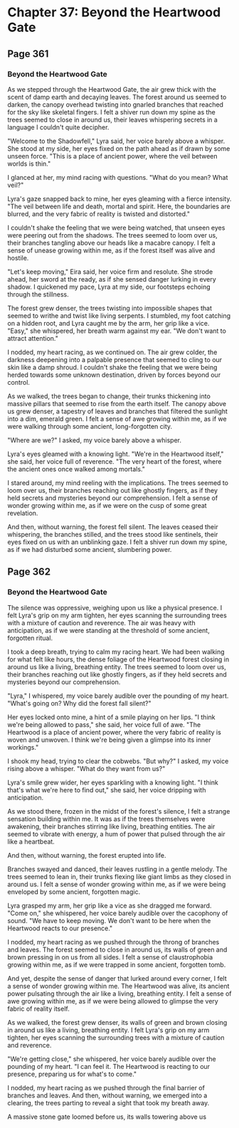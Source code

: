 # Chapter 37: Beyond the Heartwood Gate


## Page 361
### Beyond the Heartwood Gate

As we stepped through the Heartwood Gate, the air grew thick with the scent of damp earth and decaying leaves. The forest around us seemed to darken, the canopy overhead twisting into gnarled branches that reached for the sky like skeletal fingers. I felt a shiver run down my spine as the trees seemed to close in around us, their leaves whispering secrets in a language I couldn't quite decipher.

"Welcome to the Shadowfell," Lyra said, her voice barely above a whisper. She stood at my side, her eyes fixed on the path ahead as if drawn by some unseen force. "This is a place of ancient power, where the veil between worlds is thin."

I glanced at her, my mind racing with questions. "What do you mean? What veil?"

Lyra's gaze snapped back to mine, her eyes gleaming with a fierce intensity. "The veil between life and death, mortal and spirit. Here, the boundaries are blurred, and the very fabric of reality is twisted and distorted."

I couldn't shake the feeling that we were being watched, that unseen eyes were peering out from the shadows. The trees seemed to loom over us, their branches tangling above our heads like a macabre canopy. I felt a sense of unease growing within me, as if the forest itself was alive and hostile.

"Let's keep moving," Eira said, her voice firm and resolute. She strode ahead, her sword at the ready, as if she sensed danger lurking in every shadow. I quickened my pace, Lyra at my side, our footsteps echoing through the stillness.

The forest grew denser, the trees twisting into impossible shapes that seemed to writhe and twist like living serpents. I stumbled, my foot catching on a hidden root, and Lyra caught me by the arm, her grip like a vice. "Easy," she whispered, her breath warm against my ear. "We don't want to attract attention."

I nodded, my heart racing, as we continued on. The air grew colder, the darkness deepening into a palpable presence that seemed to cling to our skin like a damp shroud. I couldn't shake the feeling that we were being herded towards some unknown destination, driven by forces beyond our control.

As we walked, the trees began to change, their trunks thickening into massive pillars that seemed to rise from the earth itself. The canopy above us grew denser, a tapestry of leaves and branches that filtered the sunlight into a dim, emerald green. I felt a sense of awe growing within me, as if we were walking through some ancient, long-forgotten city.

"Where are we?" I asked, my voice barely above a whisper.

Lyra's eyes gleamed with a knowing light. "We're in the Heartwood itself," she said, her voice full of reverence. "The very heart of the forest, where the ancient ones once walked among mortals."

I stared around, my mind reeling with the implications. The trees seemed to loom over us, their branches reaching out like ghostly fingers, as if they held secrets and mysteries beyond our comprehension. I felt a sense of wonder growing within me, as if we were on the cusp of some great revelation.

And then, without warning, the forest fell silent. The leaves ceased their whispering, the branches stilled, and the trees stood like sentinels, their eyes fixed on us with an unblinking gaze. I felt a shiver run down my spine, as if we had disturbed some ancient, slumbering power.

## Page 362
### Beyond the Heartwood Gate

The silence was oppressive, weighing upon us like a physical presence. I felt Lyra's grip on my arm tighten, her eyes scanning the surrounding trees with a mixture of caution and reverence. The air was heavy with anticipation, as if we were standing at the threshold of some ancient, forgotten ritual.

I took a deep breath, trying to calm my racing heart. We had been walking for what felt like hours, the dense foliage of the Heartwood forest closing in around us like a living, breathing entity. The trees seemed to loom over us, their branches reaching out like ghostly fingers, as if they held secrets and mysteries beyond our comprehension.

"Lyra," I whispered, my voice barely audible over the pounding of my heart. "What's going on? Why did the forest fall silent?"

Her eyes locked onto mine, a hint of a smile playing on her lips. "I think we're being allowed to pass," she said, her voice full of awe. "The Heartwood is a place of ancient power, where the very fabric of reality is woven and unwoven. I think we're being given a glimpse into its inner workings."

I shook my head, trying to clear the cobwebs. "But why?" I asked, my voice rising above a whisper. "What do they want from us?"

Lyra's smile grew wider, her eyes sparkling with a knowing light. "I think that's what we're here to find out," she said, her voice dripping with anticipation.

As we stood there, frozen in the midst of the forest's silence, I felt a strange sensation building within me. It was as if the trees themselves were awakening, their branches stirring like living, breathing entities. The air seemed to vibrate with energy, a hum of power that pulsed through the air like a heartbeat.

And then, without warning, the forest erupted into life.

Branches swayed and danced, their leaves rustling in a gentle melody. The trees seemed to lean in, their trunks flexing like giant limbs as they closed in around us. I felt a sense of wonder growing within me, as if we were being enveloped by some ancient, forgotten magic.

Lyra grasped my arm, her grip like a vice as she dragged me forward. "Come on," she whispered, her voice barely audible over the cacophony of sound. "We have to keep moving. We don't want to be here when the Heartwood reacts to our presence."

I nodded, my heart racing as we pushed through the throng of branches and leaves. The forest seemed to close in around us, its walls of green and brown pressing in on us from all sides. I felt a sense of claustrophobia growing within me, as if we were trapped in some ancient, forgotten tomb.

And yet, despite the sense of danger that lurked around every corner, I felt a sense of wonder growing within me. The Heartwood was alive, its ancient power pulsating through the air like a living, breathing entity. I felt a sense of awe growing within me, as if we were being allowed to glimpse the very fabric of reality itself.

As we walked, the forest grew denser, its walls of green and brown closing in around us like a living, breathing entity. I felt Lyra's grip on my arm tighten, her eyes scanning the surrounding trees with a mixture of caution and reverence.

"We're getting close," she whispered, her voice barely audible over the pounding of my heart. "I can feel it. The Heartwood is reacting to our presence, preparing us for what's to come."

I nodded, my heart racing as we pushed through the final barrier of branches and leaves. And then, without warning, we emerged into a clearing, the trees parting to reveal a sight that took my breath away.

A massive stone gate loomed before us, its walls towering above us
